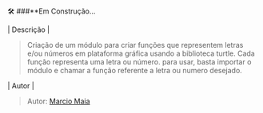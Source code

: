 
🛠️ ###**Em Construção...

<div>
| Descrição |
  
>Criação de um módulo para criar funções que representem letras e/ou números
em plataforma gráfica usando a biblioteca turtle.
Cada função representa uma letra ou número.
para usar, basta importar o módulo e chamar a função referente a 
letra ou numero desejado.
  
</div>

<div>
| Autor |
  
>Autor: [Marcio Maia](https://github.com/casodio)

</div>
